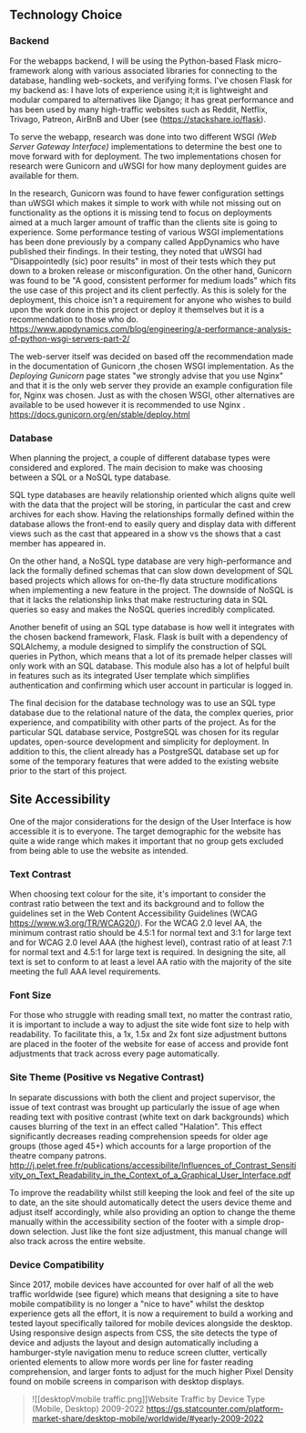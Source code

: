 ## Technology Choice
### Backend
For the webapps backend, I will be using the Python-based Flask micro-framework 
along with various associated libraries for connecting to the database, 
handling web-sockets, and verifying forms. I've chosen Flask for my backend as: 
I have lots of experience using it;it is lightweight and modular compared to 
alternatives like Django; it has great performance and has been used by many 
high-traffic websites such as Reddit, Netflix, Trivago, Patreon, AirBnB and 
Uber (see (https://stackshare.io/flask).

To serve the webapp, research was done into two different WSGI _(Web Server Gateway Interface)_ implementations to determine the best one to move forward with for deployment. The two implementations chosen for research were Gunicorn and uWSGI for how many deployment guides are available for them. 

In the research, Gunicorn was found to have fewer configuration settings than uWSGI which makes it simple to work with while not missing out on functionality as the options it is missing tend to focus on deployments aimed at a much larger amount of traffic than the clients site is going to experience. Some performance testing of various WSGI implementations has been done previously by a company called AppDynamics who have published their findings. In their testing, they noted that uWSGI had "Disappointedly (sic) poor results" in most of their tests which they put down to a broken release or misconfiguration. On the other hand, Gunicorn was found to be "A good, consistent performer for medium loads" which fits the use case of this project and its client perfectly. As this is solely for the deployment, this choice isn't a requirement for anyone who wishes to build upon the work done in this project or deploy it themselves but it is a recommendation to those who do.
https://www.appdynamics.com/blog/engineering/a-performance-analysis-of-python-wsgi-servers-part-2/

The web-server itself was decided on based off the recommendation made in the documentation of Gunicorn ,the chosen WSGI implementation. As the _Deploying Gunicorn_ page states  "we strongly advise that you use Nginx" and that it is the only web server they provide an example configuration file for, Nginx was chosen. Just as with the chosen WSGI, other alternatives are available to be used however it is recommended to use Nginx .
https://docs.gunicorn.org/en/stable/deploy.html


### Database
When planning the project, a couple of different database types were considered and explored. 
The main decision to make was choosing between a SQL or a NoSQL type database.

SQL type databases are heavily relationship oriented which aligns quite well with the data that the project will be storing, in particular the cast and crew archives for each show. Having the relationships formally defined within the database allows the front-end to easily query and display data with different views such as the cast that appeared in a show vs the shows that a cast member has appeared in.

On the other hand, a NoSQL type database are very high-performance and lack the formally defined schemas that can slow down development of SQL based projects which allows for on-the-fly data structure modifications when implementing a new feature in the project. The downside of NoSQL is that it lacks the relationship links that make restructuring data in SQL queries so easy and makes the NoSQL queries incredibly complicated. 

Another benefit of using an SQL type database is how well it integrates with the chosen backend framework, Flask. Flask is built with a dependency of SQLAlchemy, a module designed to simplify the construction of SQL queries in Python, which means that a lot of its premade helper classes will only work with an SQL database. This module also has a lot of helpful built in features such as its integrated User template which simplifies authentication and confirming which user account in particular is logged in.

The final decision for the database technology was to use an SQL type database due to the relational nature of the data, the complex queries, prior experience, and compatibility with other parts of the project. As for the particular SQL database service, PostgreSQL was chosen for its regular updates, open-source development and simplicity for deployment. In addition to this, the client already has a PostgreSQL database set up for some of the temporary features that were added to the existing website prior to the start of this project.

## Site Accessibility
One of the major considerations for the design of the User Interface is how accessible it is to everyone. The target demographic for the website has quite a wide range which makes it important that no group gets excluded from being able to use the website as intended. 

### Text Contrast

When choosing text colour for the site, it's important to consider the contrast ratio between the text and its background and to follow the guidelines set in the Web Content Accessibility Guidelines (WCAG https://www.w3.org/TR/WCAG20/). For the WCAG 2.0 level AA, the minimum contrast ratio should be 4.5:1 for normal text and 3:1 for large text and for WCAG 2.0 level AAA (the highest level), contrast ratio of at least 7:1 for normal text and 4.5:1 for large text is required. In designing the site, all text is set to conform to at least a level AA ratio with the majority of the site meeting the full AAA level requirements. 

### Font Size

For those who struggle with reading small text, no matter the contrast ratio, it is important to include a way to adjust the site wide font size to help with readability. To facilitate this, a 1x, 1.5x and 2x font size adjustment buttons are placed in the footer of the website for ease of access and provide font adjustments that track across every page automatically.

### Site Theme (Positive vs Negative Contrast)

In separate discussions with both the client and project supervisor, the issue of text contrast was brought up particularly the issue of age when reading text with positive contrast (white text on dark backgrounds) which causes blurring of the text in an effect called "Halation".  This effect significantly decreases reading comprehension speeds for older age groups (those aged 45+) which accounts for a large proportion of the theatre company patrons. 
http://j.pelet.free.fr/publications/accessibilite/Influences_of_Contrast_Sensitivity_on_Text_Readability_in_the_Context_of_a_Graphical_User_Interface.pdf

To improve the readability whilst still keeping the look and feel of the site up to date, an the site should automatically detect the users device theme and adjust itself accordingly, while also providing an option to change the theme manually within the accessibility section of the footer with a simple drop-down selection. Just like the font size adjustment, this manual change will also track across the entire website.


### Device Compatibility 
Since 2017, mobile devices have accounted for over half of all the web traffic worldwide (see figure) which means that designing a site to have mobile compatibility is no longer a "nice to have" whilst the desktop experience gets all the effort, it is now a requirement to build a working and tested layout specifically tailored for mobile devices alongside the desktop. Using responsive design aspects from CSS, the site detects the type of device and adjusts the layout and design automatically including a hamburger-style navigation menu to reduce screen clutter, vertically oriented elements to allow more words per line for faster reading comprehension, and larger fonts to adjust for the much higher Pixel Density found on mobile screens in comparison with desktop displays.

> ![[desktopVmobile traffic.png]]Website Traffic by Device Type (Mobile, Desktop) 2009-2022 https://gs.statcounter.com/platform-market-share/desktop-mobile/worldwide/#yearly-2009-2022